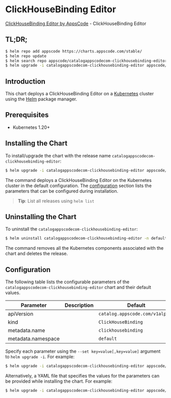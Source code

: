 # ClickHouseBinding Editor

[ClickHouseBinding Editor by AppsCode](https://appscode.com) - ClickHouseBinding Editor

## TL;DR;

```bash
$ helm repo add appscode https://charts.appscode.com/stable/
$ helm repo update
$ helm search repo appscode/catalogappscodecom-clickhousebinding-editor --version=v0.23.0
$ helm upgrade -i catalogappscodecom-clickhousebinding-editor appscode/catalogappscodecom-clickhousebinding-editor -n default --create-namespace --version=v0.23.0
```

## Introduction

This chart deploys a ClickHouseBinding Editor on a [Kubernetes](http://kubernetes.io) cluster using the [Helm](https://helm.sh) package manager.

## Prerequisites

- Kubernetes 1.20+

## Installing the Chart

To install/upgrade the chart with the release name `catalogappscodecom-clickhousebinding-editor`:

```bash
$ helm upgrade -i catalogappscodecom-clickhousebinding-editor appscode/catalogappscodecom-clickhousebinding-editor -n default --create-namespace --version=v0.23.0
```

The command deploys a ClickHouseBinding Editor on the Kubernetes cluster in the default configuration. The [configuration](#configuration) section lists the parameters that can be configured during installation.

> **Tip**: List all releases using `helm list`

## Uninstalling the Chart

To uninstall the `catalogappscodecom-clickhousebinding-editor`:

```bash
$ helm uninstall catalogappscodecom-clickhousebinding-editor -n default
```

The command removes all the Kubernetes components associated with the chart and deletes the release.

## Configuration

The following table lists the configurable parameters of the `catalogappscodecom-clickhousebinding-editor` chart and their default values.

|     Parameter      | Description |                  Default                   |
|--------------------|-------------|--------------------------------------------|
| apiVersion         |             | <code>catalog.appscode.com/v1alpha1</code> |
| kind               |             | <code>ClickHouseBinding</code>             |
| metadata.name      |             | <code>clickhousebinding</code>             |
| metadata.namespace |             | <code>default</code>                       |


Specify each parameter using the `--set key=value[,key=value]` argument to `helm upgrade -i`. For example:

```bash
$ helm upgrade -i catalogappscodecom-clickhousebinding-editor appscode/catalogappscodecom-clickhousebinding-editor -n default --create-namespace --version=v0.23.0 --set apiVersion=catalog.appscode.com/v1alpha1
```

Alternatively, a YAML file that specifies the values for the parameters can be provided while
installing the chart. For example:

```bash
$ helm upgrade -i catalogappscodecom-clickhousebinding-editor appscode/catalogappscodecom-clickhousebinding-editor -n default --create-namespace --version=v0.23.0 --values values.yaml
```
